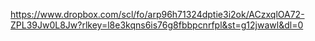 https://www.dropbox.com/scl/fo/arp96h71324dptie3i2ok/ACzxqlOA72-ZPL39Jw0L8Jw?rlkey=l8e3kqns6is76g8fbbpcnrfpl&st=g12jwawl&dl=0